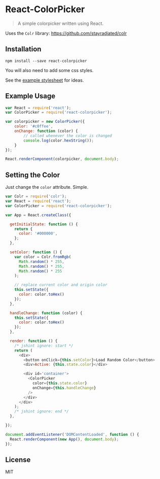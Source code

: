 # React-ColorPicker

> A simple colorpicker written using React.

Uses the `Colr` library: https://github.com/stayradiated/colr

## Installation

```
npm install --save react-colorpicker
```

You will also need to add some css styles.

See the [example stylesheet](example/colorpicker.scss) for ideas.

## Example Usage

```javascript
var React = require('react');
var ColorPicker = require('react-colorpicker');

var colorpicker = new ColorPicker({
    color: '#c0ffee',
    onChange: function (color) {
        // called whenever the color is changed
        console.log(color.hexString());
    }
});

React.renderComponent(colorpicker, document.body);
```

## Setting the Color

Just change the `color` attribute. Simple.

```javascript
var Colr = require('colr');
var React = require('react');
var ColorPicker = require('react-colorpicker');

var App = React.createClass({

  getInitialState: function () {
    return {
      color: '#000000',
    };
  },

  setColor: function () {
    var color = Colr.fromRgb(
      Math.random() * 255, 
      Math.random() * 255, 
      Math.random() * 255
    );

    // replace current color and origin color
    this.setState({
      color: color.toHex()
    });
  },

  handleChange: function (color) {
    this.setState({
      color: color.toHex()
    });
  },

  render: function () {
    /* jshint ignore: start */
    return (
      <div>
        <button onClick={this.setColor}>Load Random Color</button>
        <div>Active: {this.state.color}</div>

        <div id='container'>
          <ColorPicker
            color={this.state.color}
            onChange={this.handleChange}
          />
        </div>
      </div>
    );
    /* jshint ignore: end */
  },

});

document.addEventListener('DOMContentLoaded', function () {
  React.renderComponent(new App(), document.body);
});
```

## License

MIT
